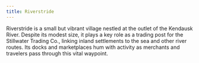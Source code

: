 ```yaml
---
title: Riverstride
---
```

Riverstride is a small but vibrant village nestled at the outlet of the Kendausk River. Despite its modest size, it plays a key role as a trading post for the Stillwater Trading Co., linking inland settlements to the sea and other river routes. Its docks and marketplaces hum with activity as merchants and travelers pass through this vital waypoint.